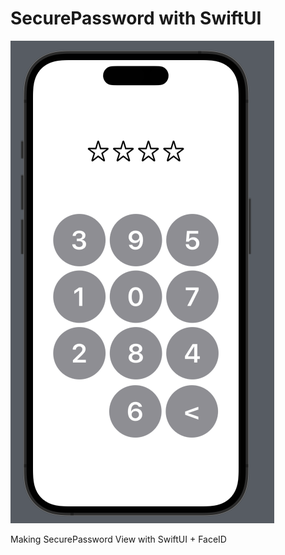 # SecurePassword with SwiftUI


<img src="https://github.com/IceAmerican0/SecurePassword/blob/main/SecurePassword.png">


Making SecurePassword View with SwiftUI + FaceID
